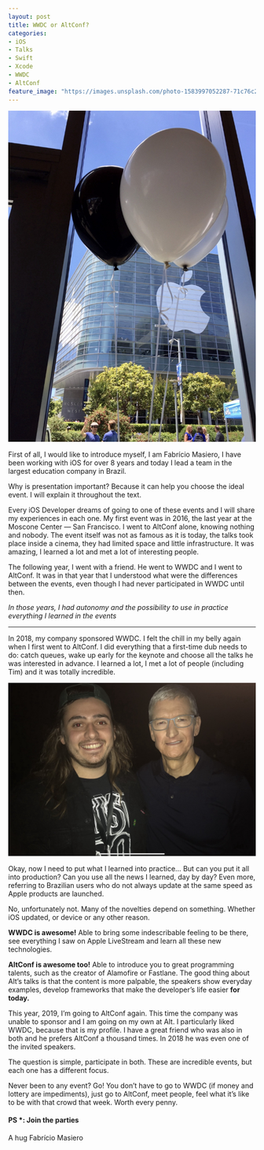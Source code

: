 ```yaml
---
layout: post
title: WWDC or AltConf?
categories:
- iOS 
- Talks
- Swift
- Xcode
- WWDC
- AltConf
feature_image: "https://images.unsplash.com/photo-1583997052287-71c76c25ddac?ixlib=rb-1.2.1&ixid=eyJhcHBfaWQiOjEyMDd9&auto=format&fit=crop&w=2978&q=80"
---
```


![Moscone Center at WWDC 2016 San Francisco](/Images/2020-03-11-wwdc-or-altconf/moscone-center.jpeg)

First of all, I would like to introduce myself, I am Fabrício Masiero, I have been working with iOS for over 8 years and today I lead a team in the largest education company in Brazil.

Why is presentation important? Because it can help you choose the ideal event. I will explain it throughout the text.

Every iOS Developer dreams of going to one of these events and I will share my experiences in each one.
My first event was in 2016, the last year at the Moscone Center — San Francisco. I went to AltConf alone, knowing nothing and nobody. The event itself was not as famous as it is today, the talks took place inside a cinema, they had limited space and little infrastructure. It was amazing, I learned a lot and met a lot of interesting people.

The following year, I went with a friend. He went to WWDC and I went to AltConf. It was in that year that I understood what were the differences between the events, even though I had never participated in WWDC until then.

*In those years, I had autonomy and the possibility to use in practice everything I learned in the events*

--- 

In 2018, my company sponsored WWDC. I felt the chill in my belly again when I first went to AltConf. I did everything that a first-time dub needs to do: catch queues, wake up early for the keynote and choose all the talks he was interested in advance.
I learned a lot, I met a lot of people (including Tim) and it was totally incredible.

![Me and Tim Cook =D](/Images/2020-03-11-wwdc-or-altconf/me-and-tim.jpeg)

Okay, now I need to put what I learned into practice… But can you put it all into production? Can you use all the news I learned, day by day? Even more, referring to Brazilian users who do not always update at the same speed as Apple products are launched.

No, unfortunately not. Many of the novelties depend on something. Whether iOS updated, or device or any other reason.

**WWDC is awesome!** Able to bring some indescribable feeling to be there, see everything I saw on Apple LiveStream and learn all these new technologies.

**AltConf is awesome too!** Able to introduce you to great programming talents, such as the creator of Alamofire or Fastlane. The good thing about Alt’s talks is that the content is more palpable, the speakers show everyday examples, develop frameworks that make the developer’s life easier **for today.**

This year, 2019, I’m going to AltConf again. This time the company was unable to sponsor and I am going on my own at Alt. I particularly liked WWDC, because that is my profile.
I have a great friend who was also in both and he prefers AltConf a thousand times. In 2018 he was even one of the invited speakers.

The question is simple, participate in both. These are incredible events, but each one has a different focus.

Never been to any event? Go! You don’t have to go to WWDC (if money and lottery are impediments), just go to AltConf, meet people, feel what it’s like to be with that crowd that week. Worth every penny.

#### PS *: Join the parties ####

A hug
Fabrício Masiero